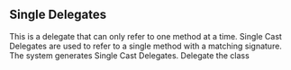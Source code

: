 ## Single Delegates
This is a delegate that can only refer to one method at a time. Single Cast Delegates are used to refer to a single method with a matching signature. The system generates Single Cast Delegates. Delegate the class
